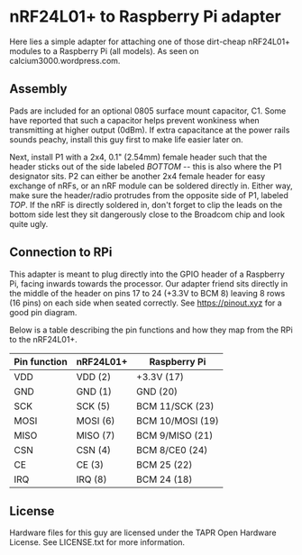 # nRF24L01+ to Raspberry Pi adapter
Here lies a simple adapter for attaching one of those dirt-cheap nRF24L01+ modules to a Raspberry Pi (all models).  As seen on calcium3000.wordpress.com.

## Assembly
Pads are included for an optional 0805 surface mount capacitor, C1.  Some have reported that such a capacitor helps prevent wonkiness when transmitting at higher output (0dBm).  If extra capacitance at the power rails sounds peachy, install this guy first to make life easier later on.

Next, install P1 with a 2x4, 0.1" (2.54mm) female header such that the header sticks out of the side labeled *BOTTOM* -- this is also where the P1 designator sits.  P2 can either be another 2x4 female header for easy exchange of nRFs, or an nRF module can be soldered directly in.  Either way, make sure the header/radio protrudes from the opposite side of P1, labeled *TOP*.  If the nRF is directly soldered in, don't forget to clip the leads on the bottom side lest they sit dangerously close to the Broadcom chip and look quite ugly.

## Connection to RPi
This adapter is meant to plug directly into the GPIO header of a Raspberry Pi, facing inwards towards the processor.  Our adapter friend sits directly in the middle of the header on pins 17 to 24 (+3.3V to BCM 8) leaving 8 rows (16 pins) on each side when seated correctly.  See https://pinout.xyz for a good pin diagram.

Below is a table describing the pin functions and how they map from the RPi to the nRF24L01+.

| Pin function | nRF24L01+ | Raspberry Pi     |
| ------------ | --------- | ---------------- |
| VDD          | VDD (2)   | +3.3V (17)       |
| GND          | GND (1)   | GND (20)         |
| SCK          | SCK (5)   | BCM 11/SCK (23)  |
| MOSI         | MOSI (6)  | BCM 10/MOSI (19) |
| MISO         | MISO (7)  | BCM 9/MISO (21)  |
| CSN          | CSN (4)   | BCM 8/CE0 (24)   |
| CE           | CE (3)    | BCM 25 (22)      |
| IRQ          | IRQ (8)   | BCM 24 (18)      |


## License
Hardware files for this guy are licensed under the TAPR Open Hardware License.  See LICENSE.txt for more information.
